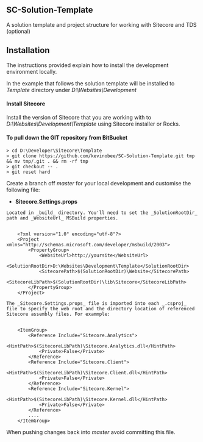 ## SC-Solution-Template
A solution template and project structure for working with Sitecore and TDS (optional)


## Installation
The instructions provided explain how to install the development environment locally.

In the example  that follows the solution template will be installed to _Template_ directory under _D:\Websites\Development_


#### Install Sitecore
Install the version of Sitecore that you are working  with to _D:\Websites\Development\Template_ using Sitecore installer or Rocks.


#### To pull down the GIT repository from BitBucket

    > cd D:\Developer\Sitecore\Template
	> git clone https://github.com/kevinobee/SC-Solution-Template.git tmp && mv tmp/.git . && rm -rf tmp
	> git checkout -- .
	> git reset hard


Create a branch off _master_ for your local development and customise the following file:

*    __Sitecore.Settings.props__

    Located in _build_ directory. You'll need to set the _SolutionRootDir_ path and _WebsiteUrl_ MSBuild properties. 


        <?xml version="1.0" encoding="utf-8"?>
        <Project xmlns="http://schemas.microsoft.com/developer/msbuild/2003">
            <PropertyGroup>
                <WebsiteUrl>http://yoursite</WebsiteUrl>
                <SolutionRootDir>D:\Websites\Development\Template</SolutionRootDir>
                <SitecorePath>$(SolutionRootDir)\Website</SitecorePath>
                <SitecoreLibPath>$(SolutionRootDir)\lib\Sitecore</SitecoreLibPath>
            </PropertyGroup>
        </Project>

    The _Sitecore.Settings.props_ file is imported into each _.csproj_ file to specify the web root and the directory location of referenced Sitecore assembly files. For exammple:


        <ItemGroup>
            <Reference Include="Sitecore.Analytics">
                <HintPath>$(SitecoreLibPath)\Sitecore.Analytics.dll</HintPath>
                <Private>False</Private>
            </Reference>
            <Reference Include="Sitecore.Client">
                <HintPath>$(SitecoreLibPath)\Sitecore.Client.dll</HintPath>
                <Private>False</Private>
            </Reference>
            <Reference Include="Sitecore.Kernel">
                <HintPath>$(SitecoreLibPath)\Sitecore.Kernel.dll</HintPath>
                <Private>False</Private>
            </Reference>
            ....
        </ItemGroup>



When pushing changes back into _master_ avoid committing this file.


